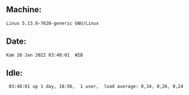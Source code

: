## Machine:
```
Linux 5.13.0-7620-generic GNU/Linux
```
## Date:
```
Kam 20 Jan 2022 03:48:01  WIB
```
## Idle:
```
 03:48:01 up 1 day, 18:56,  1 user,  load average: 0,34, 0,26, 0,24
```
